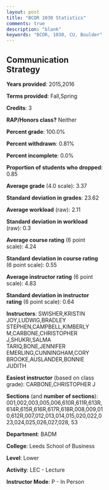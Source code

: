 ```yaml
---
layout: post
title: "BCOR 1030 Statistics"
comments: true
description: "blank"
keywords: "BCOR, 1030, CU, Boulder"
--- 
```

<head>
<script src="https://ajax.googleapis.com/ajax/libs/jquery/2.1.3/jquery.min.js"></script>
<script src="https://dl.dropboxusercontent.com/s/pc42nxpaw1ea4o9/highcharts.js?dl=0"></script>
<!-- <script src="../assets/js/highcharts.js"></script> -->
<style type="text/css">@font-face {
	font-family: "Bebas Neue";
	src: url(https://www.filehosting.org/file/details/544349/BebasNeue%20Regular.otf) format("opentype");
	}
	h1.Bebas { 
		font-family: "Bebas Neue", Verdana, Tahoma;
	}
</style>
</head>
<body>
	<div id="container" style="float: right; width: 45%; height: 88%; margin-left: 2.5%; margin-right: 2.5%;"></div>
	<script language="JavaScript">
		$(document).ready(function() {
		var chart = {type: 'column'};
		var title = {text: 'Grade Distribution'};
		var xAxis = {categories: ['A','B','C','D','F'],crosshair: true};
		var yAxis = {min: 0,title: {text: 'Percentage'}};
		var tooltip = {headerFormat: '<center><b><span style="font-size:20px">{point.key}</span></b></center>',
		               pointFormat: '<td style="padding:0"><b>{point.y:.1f}%</b></td>',
		               footerFormat: '</table>',shared: true,useHTML: true};
		var plotOptions = {column: {pointPadding: 0.0,borderWidth: 0}};  
		var credits = {enabled: false};var series= [{name: 'Percent',data: [51.53,41.58,5.09,0.86,0.94,]}];
		var json = {};
		json.chart = chart;
		json.title = title;
		json.tooltip = tooltip;
		json.xAxis = xAxis;
		json.yAxis = yAxis;  
		json.series = series;
		json.plotOptions = plotOptions;  
		json.credits = credits;
		$('#container').highcharts(json);
	});
	</script>
</body>
			   
## Communication Strategy

**Years provided**: 2015,2016

**Terms provided**: Fall,Spring

**Credits**: 3

**RAP/Honors class?** Neither

**Percent grade**: 100.0%

**Percent withdrawn**: 0.81%

**Percent incomplete**: 0.0%

**Proportion of students who dropped**: 0.85

**Average grade** (4.0 scale): 3.37

**Standard deviation in grades**: 23.62

**Average workload** (raw): 2.11

**Standard deviation in workload** (raw): 0.3

**Average course rating** (6 point scale): 4.24

**Standard deviation in course rating** (6 point scale): 0.55

**Average instructor rating** (6 point scale): 4.83

**Standard deviation in instructor rating** (6 point scale): 0.64

**Instructors**: SWISHER,KRISTIN JOY,LUDWIG,BRADLEY STEPHEN,CAMPBELL,KIMBERLY M,CARBONE,CHRISTOPHER J,SHUKRI,SALMA TARIQ,BONE,JENNIFER EMERLING,CUNNINGHAM,CORY BROOKE,AUSLANDER,BONNIE JUDITH

**Easiest instructor** (based on class grade): CARBONE,CHRISTOPHER J

**Sections** (and **number of sections**): 001,002,003,005,006,610R,611R,613R,614R,615R,616R,617R,618R,008,009,010,612R,007,012,013,014,015,020,022,023,024,025,026,027,028, 53

**Department**: BADM

**College**: Leeds School of Business

**Level**: Lower

**Activity**: LEC - Lecture

**Instructor Mode**: P  - In Person